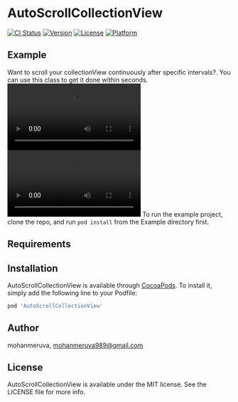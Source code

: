 # AutoScrollCollectionView

[![CI Status](https://img.shields.io/travis/mohankrishnameruva/AutoScrollCollectionView.svg?style=flat)](https://travis-ci.org/mohankrishnameruva/AutoScrollCollectionView)
[![Version](https://img.shields.io/cocoapods/v/AutoScrollCollectionView.svg?style=flat)](https://cocoapods.org/pods/AutoScrollCollectionView)
[![License](https://img.shields.io/cocoapods/l/AutoScrollCollectionView.svg?style=flat)](https://cocoapods.org/pods/AutoScrollCollectionView)
[![Platform](https://img.shields.io/cocoapods/p/AutoScrollCollectionView.svg?style=flat)](https://cocoapods.org/pods/AutoScrollCollectionView)

## Example
Want to scroll your collectionView continuously after specific intervals?. You can use this class to get it done within seconds.
![Continuous Horizontal Scrolling](https://github.com/mohankrishnameruva/Assets/blob/master/AutoScrollCollectionViewHorizontal.mov)
![Continuous Vertical Scrolling](https://github.com/mohankrishnameruva/Assets/blob/master/AutoScrollCollectionViewVertical.mov)
To run the example project, clone the repo, and run `pod install` from the Example directory first.

## Requirements

## Installation

AutoScrollCollectionView is available through [CocoaPods](https://cocoapods.org). To install
it, simply add the following line to your Podfile:

```ruby
pod 'AutoScrollCollectionView'
```

## Author

mohanmeruva, mohanmeruva989@gmail.com

## License

AutoScrollCollectionView is available under the MIT license. See the LICENSE file for more info.
